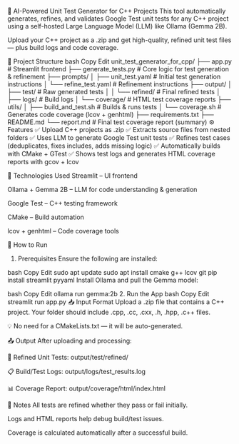 🧪 AI-Powered Unit Test Generator for C++ Projects
This tool automatically generates, refines, and validates Google Test unit tests for any C++ project using a self-hosted Large Language Model (LLM) like Ollama (Gemma 2B).

Upload your C++ project as a .zip and get high-quality, refined unit test files — plus build logs and code coverage.

📁 Project Structure
bash
Copy
Edit
unit_test_generator_for_cpp/
├── app.py                      # Streamlit frontend
├── generate_tests.py          # Core logic for test generation & refinement
├── prompts/
│   ├── unit_test.yaml         # Initial test generation instructions
│   └── refine_test.yaml       # Refinement instructions
├── output/
│   ├── test/                  # Raw generated tests
│   │   └── refined/           # Final refined tests
│   ├── logs/                  # Build logs
│   └── coverage/              # HTML test coverage reports
├── utils/
│   ├── build_and_test.sh      # Builds & runs tests
│   └── coverage.sh            # Generates code coverage (lcov + genhtml)
├── requirements.txt
├── README.md
└── report.md                  # Final test coverage report (summary)
⚙️ Features
✅ Upload C++ projects as .zip
✅ Extracts source files from nested folders
✅ Uses LLM to generate Google Test unit tests
✅ Refines test cases (deduplicates, fixes includes, adds missing logic)
✅ Automatically builds with CMake + GTest
✅ Shows test logs and generates HTML coverage reports with gcov + lcov

🧪 Technologies Used
Streamlit – UI frontend

Ollama + Gemma 2B – LLM for code understanding & generation

Google Test – C++ testing framework

CMake – Build automation

lcov + genhtml – Code coverage tools

🚀 How to Run
1. Prerequisites
Ensure the following are installed:

bash
Copy
Edit
sudo apt update
sudo apt install cmake g++ lcov git
pip install streamlit pyyaml
Install Ollama and pull the Gemma model:

bash
Copy
Edit
ollama run gemma:2b
2. Run the App
bash
Copy
Edit
streamlit run app.py
📥 Input Format
Upload a .zip file that contains a C++ project. Your folder should include .cpp, .cc, .cxx, .h, .hpp, .c++ files.

💡 No need for a CMakeLists.txt — it will be auto-generated.

📤 Output
After uploading and processing:

🧪 Refined Unit Tests: output/test/refined/

📋 Build/Test Logs: output/logs/test_results.log

📊 Coverage Report: output/coverage/html/index.html

📌 Notes
All tests are refined whether they pass or fail initially.

Logs and HTML reports help debug build/test issues.

Coverage is calculated automatically after a successful build.
